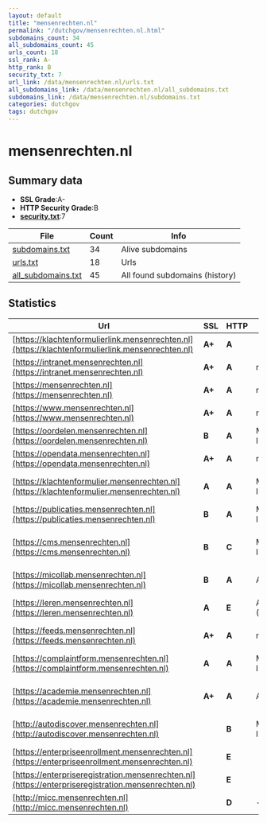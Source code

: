 ```yaml
---
layout: default
title: "mensenrechten.nl"
permalink: "/dutchgov/mensenrechten.nl.html"
subdomains_count: 34
all_subdomains_count: 45
urls_count: 18
ssl_rank: A-
http_rank: B
security_txt: 7
url_link: /data/mensenrechten.nl/urls.txt
all_subdomains_link: /data/mensenrechten.nl/all_subdomains.txt
subdomains_link: /data/mensenrechten.nl/subdomains.txt
categories: dutchgov
tags: dutchgov
---
```



# mensenrechten.nl
## Summary data


 - **SSL Grade**:A-
 - **HTTP Security Grade**:B
 - **[security.txt](https://www.digitaleoverheid.nl/nieuws/standaard-security-txt-nu-verplicht-voor-overheid/)**:7


| File       | Count | Info |
|------------|-------|------|
|[subdomains.txt](/DutchGovScope/data/mensenrechten.nl/subdomains.txt)|34|Alive subdomains|
|[urls.txt](/DutchGovScope/data/mensenrechten.nl/urls.txt)|18|Urls|
|[all_subdomains.txt](/DutchGovScope/data/mensenrechten.nl/all_subdomains.txt)|45|All found subdomains (history)|


## Statistics


| Url | SSL | HTTP | Server | Cookie | HSTS | CORS | CTO | CSP | XFO | XXP | RP |FP| Tech |Title |
|--------|-------|-------|------|------|------|------|------|------|------|------|------|------|------|------|
|[https://klachtenformulierlink.mensenrechten.nl](https://klachtenformulierlink.mensenrechten.nl)| **A+**| **A**|| |:white_check_mark: | :warning:| | :white_check_mark:| :white_check_mark: | | :white_check_mark: | |HSTS|SMTP2GO|
|[https://intranet.mensenrechten.nl](https://intranet.mensenrechten.nl)| **A+**| **A**|nginx|:white_check_mark: |:white_check_mark: | | |:warning: | :white_check_mark: | :white_check_mark: | :white_check_mark: | |Express HSTS Nginx Sails.js||
|[https://mensenrechten.nl](https://mensenrechten.nl)| **A+**| **A**|nginx| |:white_check_mark: | | |:warning: | :white_check_mark: | :white_check_mark: | :white_check_mark: | |HSTS Nginx|301 Moved Perman...|
|[https://www.mensenrechten.nl](https://www.mensenrechten.nl)| **A+**| **A**|nginx| |:white_check_mark: | | |:warning: | :white_check_mark: | :white_check_mark: | :white_check_mark: | |Bloomreach HSTS Nginx|Home | College v...|
|[https://oordelen.mensenrechten.nl](https://oordelen.mensenrechten.nl)| **B**| **A**|Microsoft-IIS/10.0| |:white_check_mark: | | |:warning: | :white_check_mark: | :white_check_mark: | :white_check_mark: | |HSTS IIS:10.0 Windows Server||
|[https://opendata.mensenrechten.nl](https://opendata.mensenrechten.nl)| **A+**| **A**|nginx| |:white_check_mark: | | | | :white_check_mark: | :white_check_mark: | :white_check_mark: | |HSTS Nginx||
|[https://klachtenformulier.mensenrechten.nl](https://klachtenformulier.mensenrechten.nl)| **A**| **A**|Microsoft-IIS/10.0| |:white_check_mark: | | |:warning: | :white_check_mark: | :white_check_mark: | :white_check_mark: | |HSTS IIS:10.0 Windows Server hCaptcha|Meld discriminat...|
|[https://publicaties.mensenrechten.nl](https://publicaties.mensenrechten.nl)| **B**| **A**|Microsoft-IIS/10.0| |:white_check_mark: | | |:warning: | :white_check_mark: | :white_check_mark: | :white_check_mark: | |HSTS IIS:10.0 Windows Server||
|[https://cms.mensenrechten.nl](https://cms.mensenrechten.nl)| **B**| **C**|Microsoft-IIS/10.0| |:white_check_mark: | | | | | | :white_check_mark: | |HSTS IIS:10.0 Microsoft ASP.NET:4.0.30319 Windows Server|Object moved|
|[https://micollab.mensenrechten.nl](https://micollab.mensenrechten.nl)| **B**| **A**|Apache| |:white_check_mark: | | | | :white_check_mark: | :white_check_mark: | :white_check_mark: | |Apache HTTP Server HSTS|Redirecting...|
|[https://leren.mensenrechten.nl](https://leren.mensenrechten.nl)| **A**| **E**|Apache/2.4.57 (Ubuntu)| | | | | | :white_check_mark: | | :white_check_mark: | |Apache HTTP Server:2.4.57 Moodle PHP Ubuntu|Doorverwijspagin...|
|[https://feeds.mensenrechten.nl](https://feeds.mensenrechten.nl)| **A+**| **A**|nginx| |:white_check_mark: | | | | :white_check_mark: | :white_check_mark: | :white_check_mark: | |HSTS Nginx||
|[https://complaintform.mensenrechten.nl](https://complaintform.mensenrechten.nl)| **A**| **A**|Microsoft-IIS/10.0| |:white_check_mark: | | |:warning: | :white_check_mark: | :white_check_mark: | :white_check_mark: | |HSTS IIS:10.0 Windows Server hCaptcha|Meld discriminat...|
|[https://academie.mensenrechten.nl](https://academie.mensenrechten.nl)| **A+**| **A**|Apache| |:white_check_mark: | | | | :white_check_mark: | :white_check_mark: | :white_check_mark: | |Apache HTTP Server HSTS Moodle PHP|Doorverwijspagin...|
|[http://autodiscover.mensenrechten.nl](http://autodiscover.mensenrechten.nl)| | **B**|Microsoft-IIS/10.0|:white_check_mark: |:white_check_mark: | | | | :white_check_mark: | :white_check_mark: | :white_check_mark: | |IIS:10.0 Microsoft ASP.NET Windows Server||
|[https://enterpriseenrollment.mensenrechten.nl](https://enterpriseenrollment.mensenrechten.nl)| | **E**|| | | | | | | | :white_check_mark: | |HSTS||
|[https://enterpriseregistration.mensenrechten.nl](https://enterpriseregistration.mensenrechten.nl)| | **E**|| | | | | | | | :white_check_mark: | |||
|[http://micc.mensenrechten.nl](http://micc.mensenrechten.nl)| | **D**|-| | | | | | :white_check_mark: | :white_check_mark: | :white_check_mark: | ||IIS Windows Serv...|

